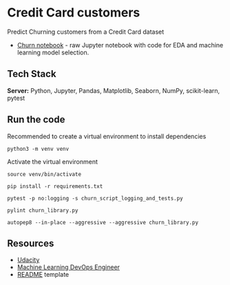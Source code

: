 # Credit Card customers

Predict Churning customers from a Credit Card dataset

* [Churn notebook](churn_notebook.ipynb) - raw Jupyter notebook with code for EDA and machine learning model selection.

## Tech Stack

**Server:** Python, Jupyter, Pandas, Matplotlib, Seaborn, NumPy, scikit-learn, pytest

## Run the code

Recommended to create a virtual environment to install dependencies
```CLI
python3 -m venv venv
```

Activate the virtual environment
```
source venv/bin/activate
```

```
pip install -r requirements.txt
```

```
pytest -p no:logging -s churn_script_logging_and_tests.py
```

```
pylint churn_library.py
```

```
autopep8 --in-place --aggressive --aggressive churn_library.py 
```

## Resources

* [Udacity](https://www.udacity.com/)
* [Machine Learning DevOps Engineer](https://www.udacity.com/course/machine-learning-dev-ops-engineer-nanodegree--nd0821)
* [README](https://readme.so/) template